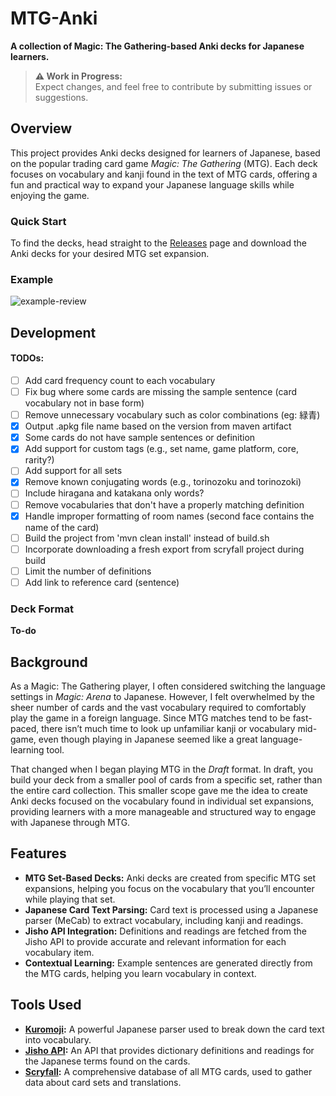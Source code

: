 # MTG-Anki
**A collection of Magic: The Gathering-based Anki decks for Japanese learners.**

> **⚠️ Work in Progress:**  
Expect changes, and feel free to contribute by submitting issues or suggestions.

## Overview
This project provides Anki decks designed for learners of Japanese, based on the popular trading card game *Magic: The Gathering* (MTG). Each deck focuses on vocabulary and kanji found in the text of MTG cards, offering a fun and practical way to expand your Japanese language skills while enjoying the game.

### Quick Start
To find the decks, head straight to the [Releases](https://github.com/lhcopetti/mtg-anki/releases) page and download the Anki decks for your desired MTG set expansion.

### Example

![example-review](https://github.com/user-attachments/assets/eae65b1b-7008-4162-947e-fc14b2af35f0)


## Development

#### TODOs:
- [ ] Add card frequency count to each vocabulary
- [ ] Fix bug where some cards are missing the sample sentence (card vocabulary not in base form)
- [ ] Remove unnecessary vocabulary such as color combinations (eg: 緑青)
- [X] Output .apkg file name based on the version from maven artifact
- [X] Some cards do not have sample sentences or definition
- [X] Add support for custom tags (e.g., set name, game platform, core, rarity?)
- [ ] Add support for all sets
- [X] Remove known conjugating words (e.g., torinozoku and torinozoki)
- [ ] Include hiragana and katakana only words?
- [ ] Remove vocabularies that don't have a properly matching definition
- [X] Handle improper formatting of room names (second face contains the name of the card)
- [ ] Build the project from 'mvn clean install' instead of build.sh
- [ ] Incorporate downloading a fresh export from scryfall project during build
- [ ] Limit the number of definitions
- [ ] Add link to reference card (sentence)

### Deck Format

**To-do**

## Background
As a Magic: The Gathering player, I often considered switching the language settings in *Magic: Arena* to Japanese. However, I felt overwhelmed by the sheer number of cards and the vast vocabulary required to comfortably play the game in a foreign language. Since MTG matches tend to be fast-paced, there isn’t much time to look up unfamiliar kanji or vocabulary mid-game, even though playing in Japanese seemed like a great language-learning tool.

That changed when I began playing MTG in the *Draft* format. In draft, you build your deck from a smaller pool of cards from a specific set, rather than the entire card collection. This smaller scope gave me the idea to create Anki decks focused on the vocabulary found in individual set expansions, providing learners with a more manageable and structured way to engage with Japanese through MTG.

## Features
- **MTG Set-Based Decks:** Anki decks are created from specific MTG set expansions, helping you focus on the vocabulary that you’ll encounter while playing that set.
- **Japanese Card Text Parsing:** Card text is processed using a Japanese parser (MeCab) to extract vocabulary, including kanji and readings.
- **Jisho API Integration:** Definitions and readings are fetched from the Jisho API to provide accurate and relevant information for each vocabulary item.
- **Contextual Learning:** Example sentences are generated directly from the MTG cards, helping you learn vocabulary in context.

## Tools Used
- **[Kuromoji](https://github.com/atilika/kuromoji):** A powerful Japanese parser used to break down the card text into vocabulary.
- **[Jisho API](https://jisho.org/):** An API that provides dictionary definitions and readings for the Japanese terms found on the cards.
- **[Scryfall](https://scryfall.com/):** A comprehensive database of all MTG cards, used to gather data about card sets and translations.


